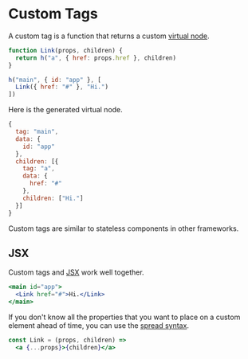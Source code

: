 # Custom Tags

A custom tag is a function that returns a custom [virtual node](/docs/virtual-nodes.md).

```js
function Link(props, children) {
  return h("a", { href: props.href }, children)
}

h("main", { id: "app" }, [
  Link({ href: "#" }, "Hi.")
])
```

Here is the generated virtual node.

```js
{
  tag: "main",
  data: {
    id: "app"
  },
  children: [{
    tag: "a",
    data: {
      href: "#"
    },
    children: ["Hi."]
  }]
}
```

Custom tags are similar to stateless components in other frameworks.

## JSX

Custom tags and [JSX](/docs/jsx.md) work well together.

```jsx
<main id="app">
  <Link href="#">Hi.</Link>
</main>
```

If you don't know all the properties that you want to place on a custom element ahead of time, you can use the [spread syntax](https://developer.mozilla.org/en-US/docs/Web/JavaScript/Reference/Operators/Spread_operator).


```jsx
const Link = (props, children) =>
  <a {...props}>{children}</a>
```

